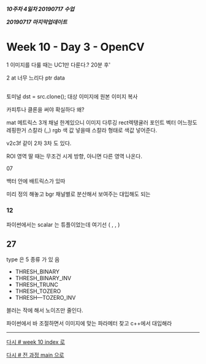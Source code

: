 
***10주차 4일차 20190717 수업***

***20190717 마지막업데이트***

# Week 10 - Day 3 - OpenCV






1
이미지를 다룰 때는 UC1만 다룬다.?
20분 후'


2
at 너무 느리다
ptr 
data 

##

토미널
dst = src.clone();
대상 이미지에 원본 이미지 복사

카피투나 클론을 써야 확실하다 왜?


mat 메트릭스 3개 채널 한계있으니 이미지 다루깅 
rect렉탱귤러 
포인트 벡터 어느정도 레핑한거
스칼라 (,,) rgb 색 값 넣을때 스칼라 형태로 색값 넣어준다.


v2c3f  같이 2차 3차 도 있다.


ROI 영역 딸 때는 무조건 시게 방향, 아니면 다른 영역 나온다.


07 

백터 안에 배트릭스가 있따

미리 정의 해놓고 bgr 채널별로 분산해서 보여주는 대입해도 되는

### 12

파이썬에서는 scalar 는 튜플이었는데 여기선 ( , , ) 


## 27

type 은 5 종류 가 있 음
* THRESH_BINARY
* THRESH_BINARY_INV
* THRESH_TRUNC
* THRESH_TOZERO
* THRESH—TOZERO_INV

블러는 작에 해서 노이즈만 줄인다.

파이썬에서 바 조절하면서 이미지에 맞는 파라메터 찾고 c++에서 대입해라





---
[다시 # week 10 index 로](../w10.md)

[다시 # 전 과정 main 으로](../../README.md)

